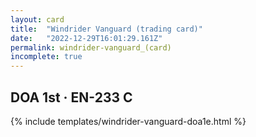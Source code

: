 ```yaml
---
layout: card
title:  "Windrider Vanguard (trading card)"
date:   "2022-12-29T16:01:29.161Z"
permalink: windrider-vanguard_(card)
incomplete: true
---
```


## DOA 1st &middot; EN-233 C

{% include templates/windrider-vanguard-doa1e.html %}
